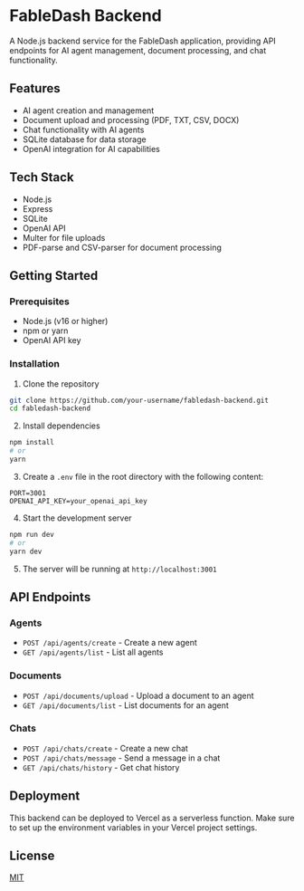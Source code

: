 # FableDash Backend

A Node.js backend service for the FableDash application, providing API endpoints for AI agent management, document processing, and chat functionality.

## Features

- AI agent creation and management
- Document upload and processing (PDF, TXT, CSV, DOCX)
- Chat functionality with AI agents
- SQLite database for data storage
- OpenAI integration for AI capabilities

## Tech Stack

- Node.js
- Express
- SQLite
- OpenAI API
- Multer for file uploads
- PDF-parse and CSV-parser for document processing

## Getting Started

### Prerequisites

- Node.js (v16 or higher)
- npm or yarn
- OpenAI API key

### Installation

1. Clone the repository
```bash
git clone https://github.com/your-username/fabledash-backend.git
cd fabledash-backend
```

2. Install dependencies
```bash
npm install
# or
yarn
```

3. Create a `.env` file in the root directory with the following content:
```
PORT=3001
OPENAI_API_KEY=your_openai_api_key
```

4. Start the development server
```bash
npm run dev
# or
yarn dev
```

5. The server will be running at `http://localhost:3001`

## API Endpoints

### Agents
- `POST /api/agents/create` - Create a new agent
- `GET /api/agents/list` - List all agents

### Documents
- `POST /api/documents/upload` - Upload a document to an agent
- `GET /api/documents/list` - List documents for an agent

### Chats
- `POST /api/chats/create` - Create a new chat
- `POST /api/chats/message` - Send a message in a chat
- `GET /api/chats/history` - Get chat history

## Deployment

This backend can be deployed to Vercel as a serverless function. Make sure to set up the environment variables in your Vercel project settings.

## License

[MIT](LICENSE)

